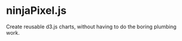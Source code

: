 ninjaPixel.js
=============

Create reusable d3.js charts, without having to do the boring plumbing work.
